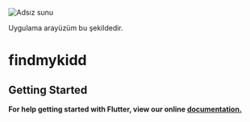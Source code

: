 ![Adsız sunu](https://user-images.githubusercontent.com/56175888/126050612-fc773b25-c733-47c6-b29b-f8a5b1cbcf43.png)

Uygulama arayüzüm bu şekildedir.
# findmykidd

## Getting Started
**For help getting started with Flutter, view our online [documentation.](https://flutter.dev)**

